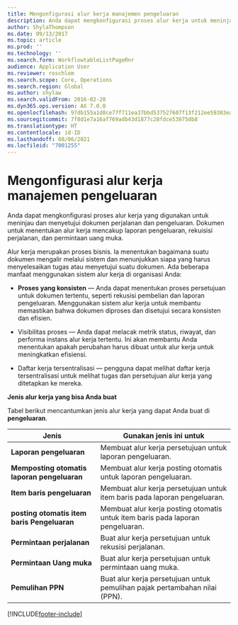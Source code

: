 ```yaml
---
title: Mengonfigurasi alur kerja manajemen pengeluaran
description: Anda dapat mengkonfigurasi proses alur kerja untuk meninjau dan menyetujui dokumen perjalanan dan pengeluaran.
author: ShylaThompson
ms.date: 09/13/2017
ms.topic: article
ms.prod: ''
ms.technology: ''
ms.search.form: WorkflowtableListPageRnr
audience: Application User
ms.reviewer: roschlom
ms.search.scope: Core, Operations
ms.search.region: Global
ms.author: shylaw
ms.search.validFrom: 2016-02-28
ms.dyn365.ops.version: AX 7.0.0
ms.openlocfilehash: 97db155a1d8ce77f711ea37bbd537527607f13f212ee59383ea165f5e46b81ba
ms.sourcegitcommit: 7f8d1e7a16af769adb43d1877c28fdce53975db8
ms.translationtype: HT
ms.contentlocale: id-ID
ms.lasthandoff: 08/06/2021
ms.locfileid: "7001255"
---
```

# <a name="set-up-expense-management-workflows"></a>Mengonfigurasi alur kerja manajemen pengeluaran

Anda dapat mengkonfigurasi proses alur kerja yang digunakan untuk meninjau dan menyetujui dokumen perjalanan dan pengeluaran. Dokumen untuk menentukan alur kerja mencakup laporan pengeluaran, rekuisisi perjalanan, dan permintaan uang muka.

Alur kerja merupakan proses bisnis. Ia menentukan bagaimana suatu dokumen mengalir melalui sistem dan menunjukkan siapa yang harus menyelesaikan tugas atau menyetujui suatu dokumen. Ada beberapa manfaat menggunakan sistem alur kerja di organisasi Anda:

-   **Proses yang konsisten** — Anda dapat menentukan proses persetujuan untuk dokumen tertentu, seperti rekusisi pembelian dan laporan pengeluaran. Menggunakan sistem alur kerja untuk membantu memastikan bahwa dokumen diproses dan disetujui secara konsisten dan efisien.

-   Visibilitas proses — Anda dapat melacak metrik status, riwayat, dan performa instans alur kerja tertentu. Ini akan membantu Anda menentukan apakah perubahan harus dibuat untuk alur kerja untuk meningkatkan efisiensi.

-   Daftar kerja tersentralisasi — pengguna dapat melihat daftar kerja tersentralisasi untuk melihat tugas dan persetujuan alur kerja yang ditetapkan ke mereka. 

**Jenis alur kerja yang bisa Anda buat**

Tabel berikut mencantumkan jenis alur kerja yang dapat Anda buat di **pengeluaran**.


|              <strong>Jenis</strong>              |                   <strong>Gunakan jenis ini untuk</strong>                   |
|-------------------------------------------------|-----------------------------------------------------------------------|
|         <strong>Laporan pengeluaran</strong>         |            Membuat alur kerja persetujuan untuk laporan pengeluaran.             |
|  <strong>Memposting otomatis laporan pengeluaran</strong>   |        Membuat alur kerja posting otomatis untuk laporan pengeluaran.        |
|       <strong>Item baris pengeluaran</strong>        |     Membuat alur kerja persetujuan untuk item baris pada laporan pengeluaran.      |
| <strong>posting otomatis item baris Pengeluaran</strong> | Membuat alur kerja posting otomatis untuk item baris pada laporan pengeluaran. |
|       <strong>Permintaan perjalanan</strong>       |          Buat alur kerja persetujuan untuk rekusisi perjalanan.           |
|      <strong>Permintaan Uang muka</strong>      |         Buat alur kerja persetujuan untuk permintaan uang muka.          |
|        <strong>Pemulihan PPN</strong>        | Buat alur kerja persetujuan untuk pemulihan pajak pertambahan nilai (PPN).  |



[!INCLUDE[footer-include](../includes/footer-banner.md)]